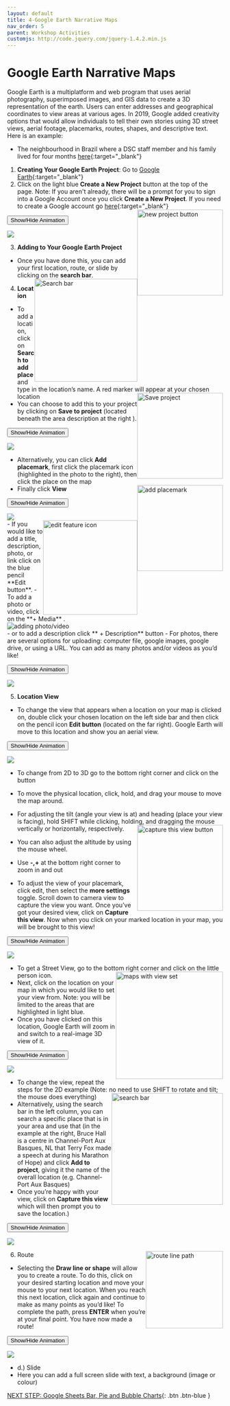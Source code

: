 ```yaml
---
layout: default
title: 4-Google Earth Narrative Maps
nav_order: 5
parent: Workshop Activities
customjs: http://code.jquery.com/jquery-1.4.2.min.js
---
```

# Google Earth Narrative Maps 
Google Earth is a multiplatform and web program that uses aerial photography, superimposed images, and GIS data to create a 3D representation of the earth.  Users can enter addresses and geographical coordinates to view areas at various ages. In 2019, Google added creativity options that would allow individuals to tell their own stories using 3D street views, aerial footage, placemarks, routes, shapes, and descriptive text. Here is an example:
- The neighbourhood in Brazil where a DSC staff member and his family lived for four months [here](https://bit.ly/3bFS5Rt){:target="_blank"} 

1. **Creating Your Google Earth Project**: Go to [Google Earth](https://earth.google.com/web/){:target="_blank"}
2. Click on the light blue **Create a New Project** button at the top of the page. 
Note: If you aren't already, there will be a prompt for you to sign into a Google Account once you click **Create a New Project**. If you need to create a Google account go [here](https://accounts.google.com/){:target="_blank"} <img src="images/new-project.png" style="float:right;width:200px" alt="new project button">

<button onclick="toggle('gif1')">Show/Hide Animation</button>
<div id="gif1">
      <img src="images/googlemaps-01.gif"> <br>
     </div> 

3. **Adding to Your Google Earth Project** 
- Once you have done this, you can add your first location, route, or slide by clicking on the **search bar**. <img src="images/googlemaps-02.png" style="float:right;width:240px" alt="Search bar">
4. **Location**
- To add a location, click on **Search to add place** and type in the location’s name.  A red marker will appear at your chosen location <img src="images/save-project.png" style="float:right;width:200px" alt="Save project">
- You can choose to add this to your project by clicking on **Save to project** (located beneath the area description at the right ).

<button onclick="toggle('gif2')">Show/Hide Animation</button>
<div id="gif2">
      <img src="images/googlemaps-02.gif"> <br>
     </div> 

- Alternatively, you can click **Add placemark**, first click the placemark icon (highlighted in the photo to the right), then click the place on the map <img src="images/placement.png" style="float:right;width:200px" alt="add placemark">
- Finally click **View** 

<button onclick="toggle('gif3')">Show/Hide Animation</button>
<div id="gif3">
      <img src="images/googlemaps-03.gif"> <br>
     </div> 
     
<img src="images/googlemaps-03.png" style="float:right;width:220px" alt="edit feature icon">
- If you would like to add a title, description, photo, or link click on the blue pencil **Edit button**. 
- To add a photo or video, click on the **+ Media** .<br> <img src="images/googlemaps-04.png" width:180px" alt="adding photo/video"><br> 
- or to add a description click ** + Description** button
- For photos, there are several options for uploading: computer file, google images, google drive, or using a URL. You can add as many photos and/or videos as you’d like! 

<button onclick="toggle('gif4')">Show/Hide Animation</button>
<div id="gif4">
      <img src="images/googlemaps-04.gif"> <br>
     </div> 

5. **Location View**
- To change the view that appears when a location on your map is clicked on, double click your chosen location on the left side bar and then click on the pencil icon **Edit button** (located on the far right). Google Earth will move to this location and show you an aerial view.

<button onclick="toggle('gif5')">Show/Hide Animation</button>
<div id="gif5">
      <img src="images/googlemaps-05.gif"> <br>
     </div> 

- To change from 2D to 3D go to the bottom right corner and click on the button 
- To move the physical location, click, hold, and drag your mouse to move the map around.  
- For adjusting the tilt (angle your view is at) and heading (place your view is facing), hold SHIFT while clicking, holding, and dragging the mouse vertically or horizontally, respectively. <img src="images/googlemaps-05.png" style="float:right;width:200px" alt="capture this view button">
- You can also adjust the altitude by using the mouse wheel.
- Use **-,+** at the bottom right corner to zoom in and out

- To adjust the view of your placemark, click edit, then select the **more settings** toggle. Scroll down to camera view to capture the view you want. Once you’ve got your desired view, click on **Capture this view**. Now when you click on your marked location in your map, you will be brought to this view!

<button onclick="toggle('gif6')">Show/Hide Animation</button>
<div id="gif6">
      <img src="images/narrative-14.gif"> <br>
     </div> 


- To get a Street View, go to the bottom right corner and click on the little person icon. <img src="images/narrative-15.png" style="float:right;width:250px" alt="maps with view set">
- Next, click on the location on your map in which you would like to set your view from.  Note: you will be limited to the areas that are highlighted in light blue.
- Once you have clicked on this location, Google Earth will zoom in and switch to a real-image 3D view of it.<br>

<button onclick="toggle('gif7')">Show/Hide Animation</button>
<div id="gif7">
      <img src="images/narrative-16.gif"> <br>
     </div> 


- To change the view, repeat the steps for the 2D example (Note: no need to use SHIFT to rotate and tilt; the mouse does everything) <img src="images/narrative-17.png" style="float:right;width:260px" alt="search bar">
- Alternatively, using the search bar in the left column, you can search a specific place that is in your area and use that (in the example at the right, Bruce Hall is a centre in Channel-Port Aux Basques, NL that Terry Fox made a speech at during his Marathon of Hope) and click **Add to project**, giving it the name of the overall location (e.g. Channel-Port Aux Basques)
- Once you’re happy with your view, click on **Capture this view** which will then prompt you to save the location.)<br>

<button onclick="toggle('gif8')">Show/Hide Animation</button>
<div id="gif8">
      <img src="images/narrative-18.gif"> <br>
     </div> 


6. Route <img src="images/narrative-19.png" style="float:right;width:180px" alt="route line path">
- Selecting the **Draw line or shape** will allow you to create a route. To do this, click on your desired starting location and move your mouse to your next location.  When you reach this next location, click again and continue to make as many points as you’d like!  To complete the path, press **ENTER** when you’re at your final point. You have now made a route! 

<button onclick="toggle('gif9')">Show/Hide Animation</button>
<div id="gif9">
      <img src="images/narrative-20.gif"> <br>
     </div> 

- d.) Slide 
- Here you can add a full screen slide with text, a background (image or colour)

<script>  

    function toggle(input) {
        var x = document.getElementById(input);
        if (x.style.display === "none") {
            x.style.display = "block";
        } else {
            x.style.display = "none";
        }
    }
</script>

[NEXT STEP: Google Sheets Bar, Pie and Bubble Charts](google-sheets-charts.html){: .btn .btn-blue }
